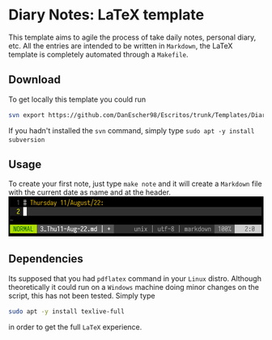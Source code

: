 # Diary Notes: LaTeX template

This template aims to agile the process of take daily notes, personal
diary, etc. All the entries are intended to be written in `Markdown`,
the LaTeX template is completely automated through a `Makefile`.

## Download

To get locally this template you could run
```bash
svn export https://github.com/DanEscher98/Escritos/trunk/Templates/DiaryNotes
```

If you hadn't installed the `svn` command, simply type `sudo apt -y install
subversion`

## Usage

To create your first note, just type `make note` and it will create a
`Markdown` file with the current date as name and at the header.
![Editing a new note](images/editing_note_nvim.png)

## Dependencies

Its supposed that you had `pdflatex` command in your `Linux` distro.
Although theoretically it could run on a `Windows` machine doing minor
changes on the script, this has not been tested. Simply type
```bash
sudo apt -y install texlive-full
```
in order to get the full `LaTeX` experience.
